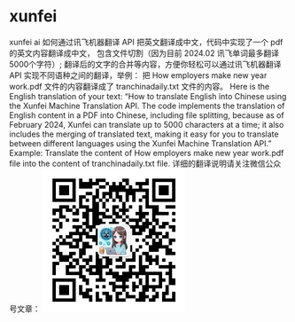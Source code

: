 # xunfei
xunfei ai 
如何通过讯飞机器翻译 API 把英文翻译成中文，代码中实现了一个 pdf 的英文内容翻译成中文， 包含文件切割（因为目前 2024.02 讯飞单词最多翻译 5000个字符）; 翻译后的文字的合并等内容，方便你轻松可以通过讯飞机器翻译  API 实现不同语种之间的翻译，举例： 把 How employers make new year work.pdf 文件的内容翻译成了 tranchinadaily.txt 文件的内容。
Here is the English translation of your text: “How to translate English into Chinese using the Xunfei Machine Translation API. The code implements the translation of English content in a PDF into Chinese, including file splitting, because as of February 2024, Xunfei can translate up to 5000 characters at a time; it also includes the merging of translated text, making it easy for you to translate between different languages using the Xunfei Machine Translation API.”
Example: Translate the content of How employers make new year work.pdf file into the content of tranchinadaily.txt file.
详细的翻译说明请关注微信公众号文章：
<img src= "https://github.com/networkdao/WeChat/blob/main/mashangzhuanxing.jpg">
